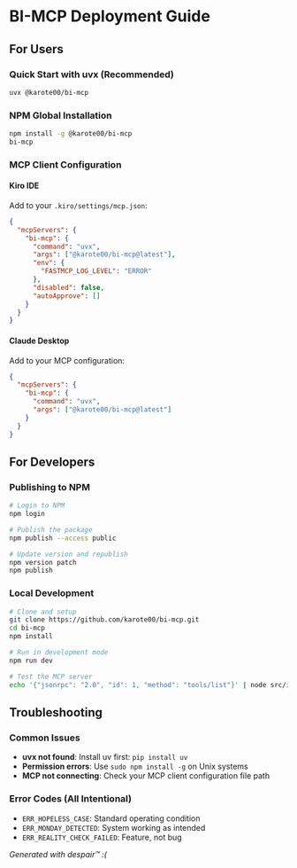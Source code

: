 # BI-MCP Deployment Guide

## For Users

### Quick Start with uvx (Recommended)
```bash
uvx @karote00/bi-mcp
```

### NPM Global Installation
```bash
npm install -g @karote00/bi-mcp
bi-mcp
```

### MCP Client Configuration

#### Kiro IDE
Add to your `.kiro/settings/mcp.json`:
```json
{
  "mcpServers": {
    "bi-mcp": {
      "command": "uvx",
      "args": ["@karote00/bi-mcp@latest"],
      "env": {
        "FASTMCP_LOG_LEVEL": "ERROR"
      },
      "disabled": false,
      "autoApprove": []
    }
  }
}
```

#### Claude Desktop
Add to your MCP configuration:
```json
{
  "mcpServers": {
    "bi-mcp": {
      "command": "uvx",
      "args": ["@karote00/bi-mcp@latest"]
    }
  }
}
```

## For Developers

### Publishing to NPM
```bash
# Login to NPM
npm login

# Publish the package
npm publish --access public

# Update version and republish
npm version patch
npm publish
```

### Local Development
```bash
# Clone and setup
git clone https://github.com/karote00/bi-mcp.git
cd bi-mcp
npm install

# Run in development mode
npm run dev

# Test the MCP server
echo '{"jsonrpc": "2.0", "id": 1, "method": "tools/list"}' | node src/index.js
```

## Troubleshooting

### Common Issues
- **uvx not found**: Install uv first: `pip install uv`
- **Permission errors**: Use `sudo npm install -g` on Unix systems
- **MCP not connecting**: Check your MCP client configuration file path

### Error Codes (All Intentional)
- `ERR_HOPELESS_CASE`: Standard operating condition
- `ERR_MONDAY_DETECTED`: System working as intended
- `ERR_REALITY_CHECK_FAILED`: Feature, not bug

*Generated with despair™ :(*